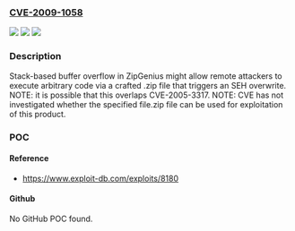 ### [CVE-2009-1058](https://cve.mitre.org/cgi-bin/cvename.cgi?name=CVE-2009-1058)
![](https://img.shields.io/static/v1?label=Product&message=n%2Fa&color=blue)
![](https://img.shields.io/static/v1?label=Version&message=n%2Fa&color=blue)
![](https://img.shields.io/static/v1?label=Vulnerability&message=n%2Fa&color=brighgreen)

### Description

Stack-based buffer overflow in ZipGenius might allow remote attackers to execute arbitrary code via a crafted .zip file that triggers an SEH overwrite.  NOTE: it is possible that this overlaps CVE-2005-3317. NOTE: CVE has not investigated whether the specified file.zip file can be used for exploitation of this product.

### POC

#### Reference
- https://www.exploit-db.com/exploits/8180

#### Github
No GitHub POC found.

